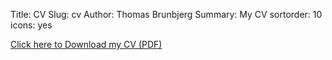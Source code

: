 Title: CV
Slug: cv
Author: Thomas Brunbjerg
Summary: My CV
sortorder: 10
icons: yes

<a href="img/docs/CV.pdf" download>Click here to Download my CV (PDF)</a>

&nbsp;